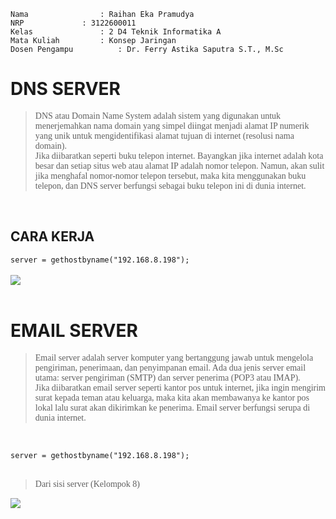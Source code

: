     Nama		        : Raihan Eka Pramudya
    NRP		        : 3122600011
    Kelas		        : 2 D4 Teknik Informatika A
    Mata Kuliah	        : Konsep Jaringan
    Dosen Pengampu	        : Dr. Ferry Astika Saputra S.T., M.Sc
    
# DNS SERVER

><div class ="isi" style="font-family:bahnschrift;"> DNS atau Domain Name System adalah sistem yang digunakan untuk menerjemahkan nama domain yang simpel diingat menjadi alamat IP numerik yang unik untuk mengidentifikasi alamat tujuan di internet (resolusi nama domain). <br> Jika diibaratkan seperti buku telepon internet. Bayangkan jika internet adalah kota besar dan setiap situs web atau alamat IP adalah nomor telepon. Namun, akan sulit jika menghafal nomor-nomor telepon tersebut, maka kita menggunakan buku telepon, dan DNS server berfungsi sebagai buku telepon ini di dunia internet.
 <br>

## CARA KERJA
```server = gethostbyname("192.168.8.198");``` <br> <br>
<img src="assets/dns.jpg"><br><br>

# EMAIL SERVER

><div class ="isi" style="font-family:bahnschrift;"> Email server adalah server komputer yang bertanggung jawab untuk mengelola pengiriman, penerimaan, dan penyimpanan email. Ada dua jenis server email utama: server pengiriman (SMTP) dan server penerima (POP3 atau IMAP). <br> Jika diibaratkan email server seperti kantor pos untuk internet, jika ingin mengirim surat kepada teman atau keluarga, maka kita akan membawanya ke kantor pos lokal lalu surat akan dikirimkan ke penerima. Email server berfungsi serupa di dunia internet.
 <br>

```server = gethostbyname("192.168.8.198");``` <br> <br>
><div class ="isi" style="font-family:bahnschrift;"> Dari sisi server (Kelompok 8)
<img src="assets/mail.png"><br>
    
